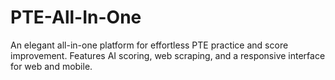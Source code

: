 # PTE-All-In-One
An elegant all-in-one platform for effortless PTE practice and score improvement. Features AI scoring, web scraping, and a responsive interface for web and mobile.
